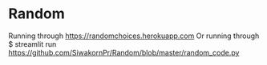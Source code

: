 # Random
Running through https://randomchoices.herokuapp.com
Or running through $ streamlit run  https://github.com/SiwakornPr/Random/blob/master/random_code.py
